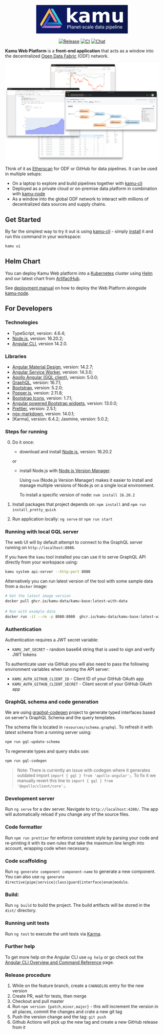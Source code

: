 <div align="center">

<img alt="Kamu - planet-scale data pipeline" src="docs/readme_files/kamu_logo.png" width=300/>

[![Release](https://img.shields.io/github/v/release/kamu-data/kamu-web-ui?include_prereleases&logo=angular&logoColor=orange&style=for-the-badge)](https://github.com/kamu-data/kamu-web-ui/releases/latest)
[![CI](https://img.shields.io/github/actions/workflow/status/kamu-data/kamu-web-ui/build.yaml?logo=githubactions&label=CI&logoColor=white&style=for-the-badge&branch=master)](https://github.com/kamu-data/kamu-web-ui/actions)
[![Chat](https://shields.io/discord/898726370199359498?style=for-the-badge&logo=discord&label=Discord)](https://discord.gg/nU6TXRQNXC)

</p>
</div>

**Kamu Web Platform** is a **front-end application** that acts as a window into the decentralized [Open Data Fabric](https://docs.kamu.dev/odf/) (ODF) network.

<div align="center">
<img alt="Kamu Web Platform screenshots" src="docs/readme_files/screenshot-cloud.png" width="600px"/>
</div>

Think of it as [Etherscan](https://etherscan.io/) for ODF or GitHub for data pipelines. It can be used in multiple setups:
- On a laptop to explore and build pipelines together with [kamu-cli](https://github.com/kamu-data/kamu-cli)
- Deployed as a private cloud or on-premise data platform in combination with [kamu-node](https://github.com/kamu-data/kamu-node)
- As a window into the global ODF network to interact with millions of decentralized data sources and supply chains.

## Get Started
By far the simplest way to try it out is using [kamu-cli](https://github.com/kamu-data/kamu-cli) - simply [install](https://docs.kamu.dev/cli/get-started/installation/) it and run this command in your workspace:

```sh
kamu ui
```

## Helm Chart
You can deploy Kamu Web platform into a [Kubernetes](https://kubernetes.io/) cluster using [Helm](https://helm.sh/) and our latest chart from [ArtifactHub](https://artifacthub.io/packages/search?org=kamu).

See [deployment manual](https://docs.kamu.dev/node/deploy/) on how to deploy the Web Platform alongside [kamu-node](https://github.com/kamu-data/kamu-node).


## For Developers

### Technologies

- TypeScript, version: 4.6.4;
- [Node.js](https://nodejs.org/en/download/releases/), version: 16.20.2;
- [Angular CLI](https://github.com/angular/angular-cli), version 14.2.0.

### Libraries

- [Angular Material Design](https://material.angular.io/), version: 14.2.7;
- [Angular Service Worker](https://www.npmjs.com/package/@angular/service-worker), version: 14.3.0;
- [Apollo Angular (GQL client)](https://apollo-angular.com/docs/), version: 5.0.0;
- [GraphQL](https://www.npmjs.com/package/graphql), version: 16.7.1;
- [Bootstrap](https://www.npmjs.com/package/bootstrap), version: 5.2.0;
- [Popper.js](https://www.npmjs.com/package/@popperjs/core), version: 2.11.8;
- [Bootstrap Icons](https://www.npmjs.com/package/bootstrap-icons), version: 1.7.1;
- [Angular powered Bootstrap widgets](https://www.npmjs.com/package/@ng-bootstrap/ng-bootstrap), version: 13.0.0;
- [Prettier](https://www.npmjs.com/package/prettier), version: 2.5.1;
- [ngx-markdown](https://www.npmjs.com/package/ngx-markdown), version: 14.0.1;
- [Karma], version: 6.4.2; Jasmine, version: 5.0.2;

### Steps for running

0. Do it once:

   - download and install [Node.js](https://nodejs.org/en/download/releases/), version: 16.20.2

   or

   - install Node.js with [Node.js Version Manager](https://github.com/nvm-sh/nvm).

     Using `nvm` (Node.js Version Manager) makes it easier to install and manage multiple versions of Node.js on a single local environment.

     To install a specific version of node: `nvm install 16.20.2`

1. Install packages that project depends on: `npm install` and `npm run install_pretty_quick`
2. Run application locally: `ng serve` or `npm run start`

### Running with local GQL server

The web UI will by default attempt to connect to the GraphQL server running on `http://localhost:8080`.

If you have the `kamu` tool installed you can use it to serve GraphQL API directly from your workspace using:

```sh
kamu system api-server --http-port 8080
```

Alternatively you can run latest version of the tool with some sample data from a `docker` image:

```sh
# Get the latest image version
docker pull ghcr.io/kamu-data/kamu-base:latest-with-data

# Run with example data
docker run -it --rm -p 8080:8080  ghcr.io/kamu-data/kamu-base:latest-with-data kamu system api-server --http-port 8080 --address 0.0.0.0
```

### Authentication

Authentication requires a JWT secret variable:
- `KAMU_JWT_SECRET` - random base64 string that is used to sign and verify JWT tokens

To authenticate user via GitHub you will also need to pass the following environment variables when running the API server:

- `KAMU_AUTH_GITHUB_CLIENT_ID` - Client ID of your GitHub OAuth app
- `KAMU_AUTH_GITHUB_CLIENT_SECRET` - Client secret of your GitHub OAuth app

### GraphQL schema and code generation

We are using [graphql-codegen](https://www.graphql-code-generator.com/) project to generate typed interfaces based on server's GraphQL Schema and the query templates.

The schema file is located in `resources/schema.graphql`. To refresh it with latest schema from a running server using:

```bash
npm run gql-update-schema
```

To regenerate types and query stubs use:

```bash
npm run gql-codegen
```

> Note: There is currently an issue with codegen where it generates outdated import `import { gql } from 'apollo-angular';`. To fix it we manually revert this line to `import { gql } from '@apollo/client/core';`.

### Development server

Run `ng serve` for a dev server. Navigate to `http://localhost:4200/`. The app will automatically reload if you change any of the source files.

### Code formatter

Run `npm run prettier` for enforce consistent style by parsing your code and re-printing it with its own rules that take the maximum line length into account, wrapping code when necessary.

### Code scaffolding

Run `ng generate component component-name` to generate a new component. You can also use `ng generate directive|pipe|service|class|guard|interface|enum|module`.

### Build:

Run `ng build` to build the project. The build artifacts will be stored in the `dist/` directory.

### Running unit tests

Run `ng test` to execute the unit tests via [Karma](https://karma-runner.github.io).

### Further help

To get more help on the Angular CLI use `ng help` or go check out the [Angular CLI Overview and Command Reference](https://angular.io/cli) page.

### Release procedure

1. While on the feature branch, create a `CHANGELOG` entry for the new version
2. Create PR, wait for tests, then merge
3. Checkout and pull master
4. Run `npm version {patch,minor,major}` - this will increment the version in all places, commit the changes and crate a new git tag
5. Push the version change and the tag: `git push`
6. Github Actions will pick up the new tag and create a new GitHub release from it

